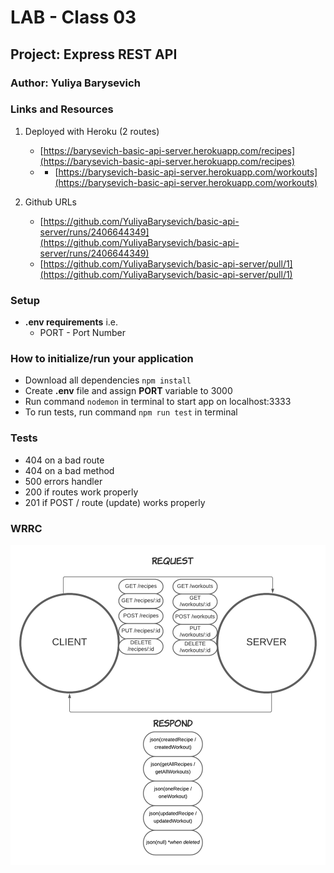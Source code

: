 # LAB - Class 03  


## Project: Express REST API

### Author: Yuliya Barysevich

### Links and Resources

1. Deployed with Heroku (2 routes)
    - [https://barysevich-basic-api-server.herokuapp.com/recipes](https://barysevich-basic-api-server.herokuapp.com/recipes)
    -  - [https://barysevich-basic-api-server.herokuapp.com/workouts](https://barysevich-basic-api-server.herokuapp.com/workouts)


2. Github URLs
    - [https://github.com/YuliyaBarysevich/basic-api-server/runs/2406644349](https://github.com/YuliyaBarysevich/basic-api-server/runs/2406644349)
    - [https://github.com/YuliyaBarysevich/basic-api-server/pull/1](https://github.com/YuliyaBarysevich/basic-api-server/pull/1)


### Setup

- **.env requirements** 
i.e.
  - PORT - Port Number

### How to initialize/run your application

- Download all dependencies `npm install`
- Create **.env** file and assign **PORT** variable to 3000
- Run command `nodemon` in terminal to start app on localhost:3333
- To run tests, run command `npm run test` in terminal

### Tests

- 404 on a bad route
- 404 on a bad method
- 500 errors handler
- 200 if routes work properly
- 201 if POST / route (update) works properly

### WRRC

![WRRC](assets/Express-rest-API.png)
